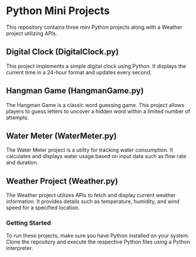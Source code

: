# Python Mini Projects
This repository contains three mini Python projects along with a Weather project utilizing APIs.

## Digital Clock (DigitalClock.py)
This project implements a simple digital clock using Python. It displays the current time in a 24-hour format and updates every second.

## Hangman Game (HangmanGame.py)
The Hangman Game is a classic word guessing game. This project allows players to guess letters to uncover a hidden word within a limited number of attempts.

## Water Meter (WaterMeter.py)
The Water Meter project is a utility for tracking water consumption. It calculates and displays water usage based on input data such as flow rate and duration.

## Weather Project (Weather.py)
The Weather project utilizes APIs to fetch and display current weather information. It provides details such as temperature, humidity, and wind speed for a specified location.

### Getting Started
To run these projects, make sure you have Python installed on your system. Clone the repository and execute the respective Python files using a Python interpreter.


